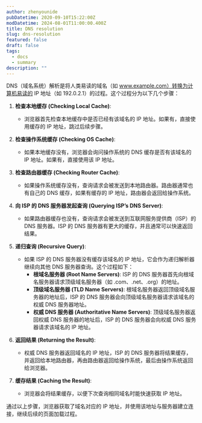 ```yaml
---
author: zhenyounide
pubDatetime: 2020-09-10T15:22:00Z
modDatetime: 2024-08-01T11:00:00.400Z
title: DNS resolution
slug: dns-resolution
featured: false
draft: false
tags:
  - docs
  - summary
description: ""
---
```


DNS（域名系统）解析是将人类易读的域名（如 www.example.com）转换为计算机易读的 IP 地址（如 192.0.2.1）的过程。这个过程分为以下几个步骤：

1. **检查本地缓存 (Checking Local Cache)**:

   - 浏览器首先检查本地缓存中是否已经有该域名的 IP 地址。如果有，直接使用缓存的 IP 地址，跳过后续步骤。

2. **检查操作系统缓存 (Checking OS Cache)**:

   - 如果本地缓存没有，浏览器会询问操作系统的 DNS 缓存是否有该域名的 IP 地址。如果有，直接使用该 IP 地址。

3. **检查路由器缓存 (Checking Router Cache)**:

   - 如果操作系统缓存没有，查询请求会被发送到本地路由器。路由器通常也有自己的 DNS 缓存，如果有缓存的 IP 地址，路由器会返回给操作系统。

4. **向 ISP 的 DNS 服务器发起查询 (Querying ISP’s DNS Server)**:

   - 如果路由器缓存也没有，查询请求会被发送到互联网服务提供商（ISP）的 DNS 服务器。ISP 的 DNS 服务器有更大的缓存，并且通常可以快速返回结果。

5. **递归查询 (Recursive Query)**:

   - 如果 ISP 的 DNS 服务器没有缓存该域名的 IP 地址，它会作为递归解析器继续向其他 DNS 服务器查询。这个过程如下：
     - **根域名服务器 (Root Name Servers)**: ISP 的 DNS 服务器首先向根域名服务器请求顶级域名服务器（如 .com、.net、.org）的地址。
     - **顶级域名服务器 (TLD Name Servers)**: 根域名服务器返回顶级域名服务器的地址后，ISP 的 DNS 服务器会向顶级域名服务器请求该域名的权威 DNS 服务器地址。
     - **权威 DNS 服务器 (Authoritative Name Servers)**: 顶级域名服务器返回权威 DNS 服务器的地址后，ISP 的 DNS 服务器会向权威 DNS 服务器请求该域名的 IP 地址。

6. **返回结果 (Returning the Result)**:

   - 权威 DNS 服务器返回域名的 IP 地址，ISP 的 DNS 服务器将结果缓存，并返回给本地路由器，再由路由器返回给操作系统，最后由操作系统返回给浏览器。

7. **缓存结果 (Caching the Result)**:
   - 浏览器会将结果缓存，以便下次查询相同域名时能快速获取 IP 地址。

通过以上步骤，浏览器获取了域名对应的 IP 地址，并使用该地址与服务器建立连接，继续后续的页面加载过程。
